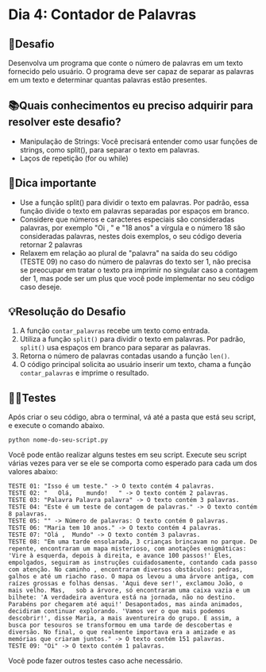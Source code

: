# Dia 4: Contador de Palavras

## 🎯Desafio
Desenvolva um programa que conte o número de palavras em um texto fornecido pelo usuário. O programa deve ser capaz de separar as palavras em um texto e determinar quantas palavras estão presentes.

## 📚Quais conhecimentos eu preciso adquirir para resolver este desafio?
- Manipulação de Strings: Você precisará entender como usar funções de strings, como split(), para separar o texto em palavras.
- Laços de repetição (for ou while)

## 🔔Dica importante
- Use a função split() para dividir o texto em palavras. Por padrão, essa função divide o texto em palavras separadas por espaços em branco.
- Considere que números e caracteres especiais são consideradas palavras, por exemplo "Oi , " e "18 anos" a vírgula e o número 18 são consideradas palavras, nestes dois exemplos, o seu código deveria retornar 2 palavras
- Relaxem em relação ao plural de "palavra" na saída do seu código (TESTE 09) no caso do número de palavras do texto ser 1, não precisa se preocupar em tratar o texto pra imprimir no singular caso a contagem der 1, mas pode ser um plus que você pode implementar no seu código caso deseje.



## 💡Resolução do Desafio

1. A função `contar_palavras` recebe um texto como entrada.
2. Utiliza a função `split()` para dividir o texto em palavras. Por padrão, `split()` usa espaços em branco para separar as palavras.
3. Retorna o número de palavras contadas usando a função `len()`.
4. O código principal solicita ao usuário inserir um texto, chama a função `contar_palavras` e imprime o resultado.

## 🕵️‍♀️Testes

Após criar o seu código, abra o terminal, vá até a pasta que está seu script, e execute o comando abaixo.

```
python nome-do-seu-script.py
```



Você pode então realizar alguns testes em seu script. Execute seu script várias vezes para ver se ele se comporta como esperado para cada um dos valores abaixo:

```
TESTE 01: "Isso é um teste." -> O texto contém 4 palavras.
TESTE 02: "   Olá,    mundo!   " -> O texto contém 2 palavras.
TESTE 03: "Palavra Palavra palavra" -> O texto contém 3 palavras.
TESTE 04: "Este é um teste de contagem de palavras." -> O texto contém 8 palavras.
TESTE 05: "" -> Número de palavras: O texto contém 0 palavras.
TESTE 06: "Maria tem 10 anos." -> O texto contém 4 palavras.
TESTE 07: "Olá ,  Mundo" -> O texto contém 3 palavras.
TESTE 08: "Em uma tarde ensolarada, 3 crianças brincavam no parque. De repente, encontraram um mapa misterioso, com anotações enigmáticas: 'Vire à esquerda, depois à direita, e avance 100 passos!' Eles, empolgados, seguiram as instruções cuidadosamente, contando cada passo com atenção. No caminho , encontraram diversos obstáculos: pedras, galhos e até um riacho raso. O mapa os levou a uma árvore antiga, com raízes grossas e folhas densas. 'Aqui deve ser!', exclamou João, o mais velho. Mas,   sob a árvore, só encontraram uma caixa vazia e um bilhete: 'A verdadeira aventura está na jornada, não no destino. Parabéns por chegarem até aqui!' Desapontados, mas ainda animados, decidiram continuar explorando. 'Vamos ver o que mais podemos descobrir!', disse Maria, a mais aventureira do grupo. E assim, a busca por tesouros se transformou em uma tarde de descobertas e diversão. No final, o que realmente importava era a amizade e as memórias que criaram juntos." -> O texto contém 151 palavras.
TESTE 09: "Oi" -> O texto contém 1 palavras.
```



Você pode fazer outros testes caso ache necessário.